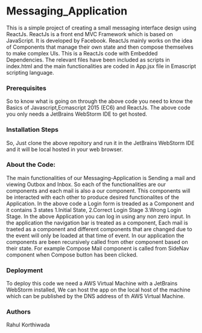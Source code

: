 # Messaging_Application
  This is a simple project of creating a small messaging interface design using ReactJs. ReactJs is a front end MVC Framework which is based on JavaScript. It is developed by Facebook. ReactJs mainly works on the idea of Components that manage their own state and then compose themselves to make complex UIs. This is a ReactJs code with Embedded Dependencies. The relevant files have been included as scripts in index.html and the main functionalities are coded in App.jsx file in Emascript scripting language.
  
  ### Prerequisites
  So to know what is going on through the above code you need to know the Basics of Javascript,Ecmascript 2015 (EC6) and ReactJs. The above code you only needs a JetBrains WebStorm IDE to get hosted.
  
  ### Installation Steps
  So, Just clone the above repoitory and run it in the JetBrains WebStorm IDE and it will be local hosted in your web browser.
  
  ### About the Code:
  The main functionalities of our Messaging-Application is Sending a mail and viewing Outbox and Inbox. So each of the functionalities are our components and each mail is also a our component. This components will be interacted with each other to produce desired functionalites of the Application. 
  In the above code a Login form is treaded as a Component and it contains 3 states 1.Initial State, 2.Correct Login Stage 3.Wrong Login Stage. In the above Application you can log in using any non zero input.
  In the application the navigation bar is treated as a component, Each mail is traeted as a component and different components that are changed due to the event will only be loaded at that time of event.
  In our application the components are been recursively called from other component based on their state. For example Compose Mail component is called from SideNav component when Compose button has been clicked.
  
  ### Deployment
  To deploy this code we need a AWS Virtual Machine with a JetBrains WebStorm installed, We can host the app on the local host of the machine which can be published by the DNS address of th AWS Virtual Machine.
  
  ### Authors
  Rahul Korthiwada
